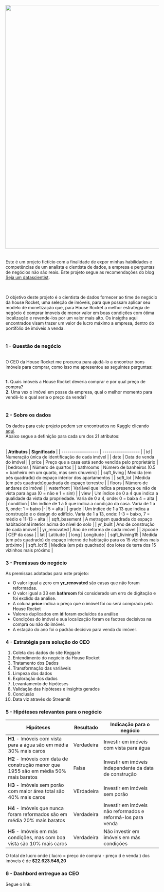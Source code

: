 <div align="center">
<img src="https://user-images.githubusercontent.com/92799101/155856910-c5ac35e9-d220-4533-9bad-ce47699450e6.png" width="800px" />
</div>

<!--- <img width="1360" alt="b8301210-f45f-11ea-8507-71ed316973d3-How-to-Find-Out-How-Much-a-House-Sold-For" src="https://user-images.githubusercontent.com/92799101/155856910-c5ac35e9-d220-4533-9bad-ce47699450e6.png"> --->
<br>
<br>
Este é um projeto fictício com a finalidade de expor minhas habilidades e competências de um analista e cientista de dados, a empresa e perguntas de negócios não são reais.
Este projeto segue as recomendações do blog <a href="https://sejaumdatascientist.com/os-5-projetos-de-data-science-que-fara-o-recrutador-olhar-para-voce">Seja um datascientist</a>.
<br><br><br>


O objetivo deste projeto é o cientista de dados fornecer ao time de negócio da house Rocket, uma seleção de imóveis, para que possam aplicar seu modelo de 
monetização que, para House Rocket a melhor estratégia de negócio é comprar imoveis de menor valor em boas condições com ótima localização e revende-los por um valor
mais alto.
Os insigths aqui encontrados visam trazer um valor de lucro máximo a empresa, dentro do portifólio de imóveis a venda.
<br><br>

### 1 - Questão de negócio
<br>
O CEO da House Rocket me procurou para ajudá-lo a encontrar bons imóveis para comprar, como isso me apresentou as seguintes perguntas:<br><br>

**1.** Quais imóveis a House Rocket deveria comprar e por qual preço de compra?<br>
**2.** Uma vex o imóvel em posse da empresa, qual o melhor momento para vendê-lo e qual seria o preço da venda?
<br><br>
### 2 - Sobre os dados

Os dados para este projeto podem ser encontrados no Kaggle clicando [aqui](https://www.kaggle.com/harlfoxem/housesalesprediction/discussion/207885).<br>
Abaixo segue a definição para cada um dos 21 atributos:<br><br><br>
| **Atributos** |  **Significado**  |
| ------------------- | ------------------- |
|  id | Numeração única de identificação de cada imóvel |
|  date |  Data de venda do imóvel |
|  price |  Preço que a casa está sendo vendida pelo proprietário |
|  bedrooms |  Número de quartos |
|  bathrooms |  Número de banheiros (0.5 = banheiro em um quarto, mas sem chuveiro) |
|  sqft_living |  Medida (em pés quadrado) do espaço interior dos apartamentos |
|  sqft_lot |  Medida (em pés quadrado)quadrada do espaço terrestre |
|  floors |  Número de andares do imóvel |
|  waterfront |  Variável que indica a presença ou não de vista para água (0 = não e 1 = sim) |
|  view |  Um índice de 0 a 4 que indica a qualidade da vista da propriedade. Varia de 0 a 4, onde: 0 = baixa 4 = alta |
|  condition |  Um índice de 1 a 5 que indica a condição da casa. Varia de 1 a 5, onde: 1 = baixo |-| 5 = alta |
|  grade |  Um índice de 1 a 13 que indica a construção e o design do edifício. Varia de 1 a 13, onde: 1-3 = baixo, 7 = médio e 11-13 = alta |
|  sqft_basement |  A metragem quadrada do espaço habitacional interior acima do nível do solo |
|  yr_built |  Ano de construção de cada imóvel |
|  yr_renovated |  Ano de reforma de cada imóvel |
|  zipcode |  CEP da casa |
|  lat |  Latitude |
|  long |  Longitude |
|  sqft_livining15 |  Medida (em pés quadrado) do espaço interno de habitação para os 15 vizinhos mais próximo |
|  sqft_lot15 |  Medida (em pés quadrado) dos lotes de terra dos 15 vizinhos mais próximo |

### 3 - Premissas do negócio

As premissas adotadas para este projeto:
- O valor igual a zero em **yr_renovated** são casas que não foram reformadas.
- O valor igual a 33 em **bathroom** foi considerado um erro de digitação e foi exclído da análise.
- A coluna **price** indica o preço que o imóvel foi ou será comprado pela House Rocket
- Valores duplicados em **id** foram excluídos da análise
- Condições do imóvel e sua localização foram os faotres decisivos na compra ou não do imóvel.
- A estação do ano foi o padrão decisivo para venda do imóvel.

### 4 - Estratégia para solução do CEO

1. Coleta dos dados do site Keggale
2. Entendimento do negócio da House Rocket
3. Tratamento dos Dados
4. Transformação das variáveis
5. Limpeza dos dados
6. Exploração dos dados
7. Levantamento de hipóteses
8. Validação das hipóteses e insights gerados
9. Conclusão
10. Data viz através do Streamlit

### 5 - Hipóteses relevantes para o negócio

 **Hipóteses** |  **Resultado**  | **Indicação para o negócio**  |
| ------------------- | ------------------- | ------------------- |
|  **H1** - Imóveis com vista para a água são em média 30% mais caros | Verdadeira | Investir em imóveis com vista para água |
|  **H2** - Imóveis com data de construção menor que 1955 são em média 50% mais baratos | Falsa | Investir em imóveis independente da data de construção |
|  **H3** - Imóveis sem porão com maior área total são 40% mais caros | VErdadeira | Investir em imóveis sem porão|
|  **H4** - Imóveis que nunca foram reformados são em média 20% mais baratos | Verdadeira | Investir em imóveis não reformados e reformá-los para venda |
|  **H5** - Imóveis em más condições, mas com boa vista são 10% mais caros | Verdadeira | Não investir em imóveis em más condições| 

O total de lucro onde ( lucro = preço de compra - preço d e venda ) dos imóveis é de **$22.623.548,20**



### 6 - Dashbord entregue ao CEO

Segue o link: 
